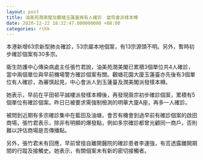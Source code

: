 ```yaml
---
layout: post
title: 油美苑潤美閣及觀塘玉蓮臺再有人確診　當局會派樣本樽
date: 2020-12-22 18:32:47.000000000 +08:00
categories: rthk
---
```


本港新增63宗新型肺炎確診，53宗屬本地個案，有13宗源頭不明。另外，暫時初步確診個案有30多宗。

衞生防護中心傳染病處主任張竹君說，油美苑潤美閣已累積3個單位共4人確診，當中兩個單位與早前機場警方確診個案有關。觀塘花園大廈玉蓮臺亦先後有3個單位有人確診，為審慎起見，中心會派人到玉蓮臺及潤美閣派發樣本樽。

她表示，早前在平田邨平誠樓派發樣本樽後，再發現兩宗初步確診個案，累積有5個單位有確診個案。昨日已被要求需強制檢測的明華大廈A座，再多一人確診。

被問到近期有多宗確診集中在藍田及油塘，會否有機會到過早前有確診個案的啟田商場，張竹君表示，除非有明顯的爆發點，例如多宗確診都曾光顧同一商戶，否則難以評估商場是否傳播點。

另外，張竹君未有回應，早前曾擅自離開醫院的確診患者李運強，有否透露離開期間的行蹤及接觸史。她表示，有關個案未有新的密切接觸者。
